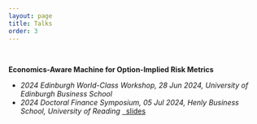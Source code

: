 ```yaml
---
layout: page
title: Talks
order: 3
---
```


<!--<p class="message">
  Hey there! This page is included as an example. Feel free to customize it for your own use upon downloading. Carry on!
</p>-->
<br>

**Economics-Aware Machine for Option-Implied Risk Metrics**
- *2024 Edinburgh World-Class Workshop, 28 Jun 2024, University of Edinburgh Business School*
- *2024 Doctoral Finance Symposium, 05 Jul 2024, Henly Business School, University of Reading*  <a href="https://www.dropbox.com/scl/fi/l5oqrxssk3ct3whslil0l/DFS2024-Reading.pdf?rlkey=00nn5yjcg9izzeo5y5u3sa28n&st=5crtq35n&dl=0" target="_blank">&nbsp;&nbsp;slides</a>
